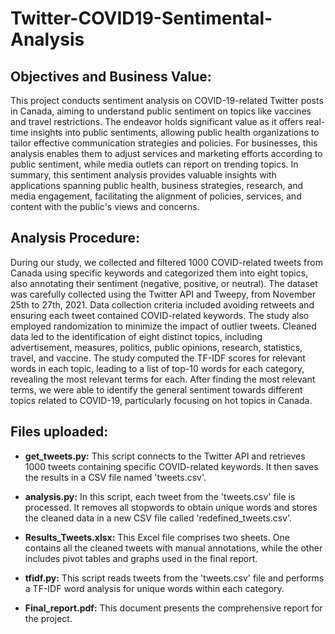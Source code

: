 # Twitter-COVID19-Sentimental-Analysis
## Objectives and Business Value:
This project conducts sentiment analysis on COVID-19-related Twitter posts in Canada, aiming to understand public sentiment on topics like vaccines and travel restrictions. The endeavor holds significant value as it offers real-time insights into public sentiments, allowing public health organizations to tailor effective communication strategies and policies. For businesses, this analysis enables them to adjust services and marketing efforts according to public sentiment, while media outlets can report on trending topics. In summary, this sentiment analysis provides valuable insights with applications spanning public health, business strategies, research, and media engagement, facilitating the alignment of policies, services, and content with the public's views and concerns.

## Analysis Procedure:
During our study, we collected and filtered 1000 COVID-related tweets from Canada using specific keywords and categorized them into eight topics, also annotating their sentiment (negative, positive, or neutral). The dataset was carefully collected using the Twitter API and Tweepy, from November 25th to 27th, 2021. Data collection criteria included avoiding retweets and ensuring each tweet contained COVID-related keywords. The study also employed randomization to minimize the impact of outlier tweets. Cleaned data led to the identification of eight distinct topics, including advertisement, measures, politics, public opinions, research, statistics, travel, and vaccine. The study computed the TF-IDF scores for relevant words in each topic, leading to a list of top-10 words for each category, revealing the most relevant terms for each. After finding the most relevant terms, we were able to identify the general sentiment towards different topics related to COVID-19, particularly focusing on hot topics in Canada.

## Files uploaded:
- **get_tweets.py:** This script connects to the Twitter API and retrieves 1000 tweets containing specific COVID-related keywords. It then saves the results in a CSV file named 'tweets.csv'.

- **analysis.py:** In this script, each tweet from the 'tweets.csv' file is processed. It removes all stopwords to obtain unique words and stores the cleaned data in a new CSV file called 'redefined_tweets.csv'.

- **Results_Tweets.xlsx:** This Excel file comprises two sheets. One contains all the cleaned tweets with manual annotations, while the other includes pivot tables and graphs used in the final report.

- **tfidf.py:** This script reads tweets from the 'tweets.csv' file and performs a TF-IDF word analysis for unique words within each category.

- **Final_report.pdf:** This document presents the comprehensive report for the project.

